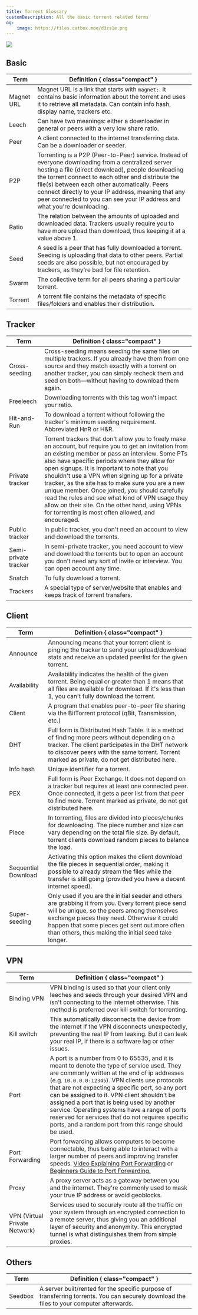 ```yaml
---
title: Torrent Glossary
customDescription: All the basic torrent related terms
og:
    image: https://files.catbox.moe/d3zs1e.png
---
```


[![](/asset/ad.png)](https://tinyurl.com/southvpn)

<GradientCard title="Torrent Glossary" description="All the basic torrent related terms" theme="turquoise" variant="thin"/>

## Basic

| Term             | Definition  { class="compact" }     |
|------------------|----------------------|
| Magnet URL | Magnet URL is a link that starts with `magnet:`. It contains basic information about the torrent and uses it to retrieve all metadata. Can contain info hash, display name, trackers etc. |
| Leech  | Can have two meanings: either a downloader in general or peers with a very low share ratio.  |
| Peer  | A client connected to the internet transferring data. Can be a downloader or seeder.   |
| P2P | Torrenting is a P2P (Peer-to-Peer) service. Instead of everyone downloading from a centralized server hosting a file (direct download), people downloading the torrent connect to each other and distribute the file(s) between each other automatically. Peers connect directly to your IP address, meaning that any peer connected to you can see your IP address and what you're downloading. |
| Ratio  | The relation between the amounts of uploaded and downloaded data. Trackers usually require you to have more upload than download, thus keeping it at a value above 1. |
| Seed   | A seed is a peer that has fully downloaded a torrent. Seeding is uploading that data to other peers. Partial seeds are also possible, but not encouraged by trackers, as they're bad for file retention. | 
| Swarm            | The collective term for all peers sharing a particular torrent.        |
| Torrent          | A torrent file contains the metadata of specific files/folders and enables their distribution.   |

## Tracker

| Term             | Definition  { class="compact" }     |
|------------------|----------------------|
| Cross-seeding | Cross-seeding means seeding the same files on multiple trackers. If you already have them from one source and they match exactly with a torrent on another tracker, you can simply recheck them and seed on both—without having to download them again. |
| Freeleech        | Downloading torrents with this tag won't impact your ratio.  |
| Hit-and-Run      | To download a torrent without following the tracker's minimum seeding requirement. Abbreviated HnR or H&R. |
| Private tracker | Torrent trackers that don't allow you to freely make an account, but require you to get an invitation from an existing member or pass an interview. Some PTs also have specific periods where they allow for open signups. It is important to note that you shouldn't use a VPN when signing up for a private tracker, as the site has to make sure you are a new unique member. Once joined, you should carefully read the rules and see what kind of VPN usage they allow on their site. On the other hand, using VPNs for torrenting is most often allowed, and encouraged. |
| Public tracker | In public tracker, you don't need an account to view and download the torrents. |
| Semi-private tracker | In semi-private tracker, you need account to view and download the torrents but to open an account you don't need any sort of invite or interview. You can open account any time. |
| Snatch           | To fully download a torrent.     |
| Trackers         | A special type of server/website that enables and keeps track of torrent transfers. |

## Client
| Term             | Definition  { class="compact" }     |
|------------------|----------------------|
| Announce | Announcing means that your torrent client is pinging the tracker to send your upload/download stats and receive an updated peerlist for the given torrent. |
| Availability | Availability indicates the health of the given torrent. Being equal or greater than 1 means that all files are available for download. If it's less than 1, you can't fully download the torrent. |
| Client           | A program that enables peer-to-peer file sharing via the BitTorrent protocol (qBit, Transmission, etc.) |
| DHT | Full form is Distributed Hash Table. It is a method of finding more peers without depending on a tracker. The client participates in the DHT network to discover peers with the same torrent. Torrent marked as private, do not get distributed here. |
| Info hash | Unique identifier for a torrent. |
| PEX | Full form is Peer Exchange. It does not depend on a tracker but requires at least one connected peer. Once connected, it gets a peer list from that peer to find more. Torrent marked as private, do not get distributed here. |
| Piece | In torrenting, files are divided into pieces/chunks for downloading. The piece number and size can vary depending on the total file size. By default, torrent clients download random pieces to balance the load. |
| Sequential Download  | Activating this option makes the client download the file pieces in sequential order, making it possible to already stream the files while the transfer is still going (provided you have a decent internet speed). |
| Super-seeding | Only used if you are the initial seeder and others are grabbing it from you. Every torrent piece send will be unique, so the peers among themselves exchange pieces they need. Otherwise it could happen that some pieces get sent out more often than others, thus making the initial seed take longer. |

## VPN

| Term             | Definition  { class="compact" }     |
|------------------|----------------------|
| Binding VPN | VPN binding is used so that your client only leeches and seeds through your desired VPN and isn't connecting to the internet otherwise. This method is preferred over kill switch for torrenting. |
| Kill switch | This automatically disconnects the device from the internet if the VPN disconnects unexpectedly, preventing the real IP from leaking. But it can leak your real IP, if there is a software lag or other issues. |
| Port | A port is a number from 0 to 65535, and it is meant to denote the type of service used. They are commonly written at the end of ip addresses (e.g. `10.0.0.0:12345`). VPN clients use protocols that are not expecting a specific port, so any port can be assigned to it. VPN client shouldn't be assigned a port that is being used by another service. Operating systems have a range of ports reserved for services that do not requires specific ports, and a random port from this range should be used. |
| Port Forwarding      | Port forwarding allows computers to become connectable, thus being able to interact with a larger number of peers and improving transfer speeds. [Video Explaining Port Forwarding](https://www.youtube.com/watch?v=2G1ueMDgwxw) or [Beginners Guide to Port Forwarding.](https://learn.g2.com/port-forwarding) |
| Proxy     | A proxy server acts as a gateway between you and the internet. They're commonly used to mask your true IP address or avoid geoblocks. |
| VPN (Virtual Private Network) | Services used to securely route all the traffic on your system through an encrypted connection to a remote server, thus giving you an additional layer of security and anonymity. This encrypted tunnel is what distinguishes them from simple proxies. |

## Others

| Term             | Definition  { class="compact" }     |
|------------------|----------------------|
| Seedbox          | A server built/rented for the specific purpose of transferring torrents. You can securely download the files to your computer afterwards.  |